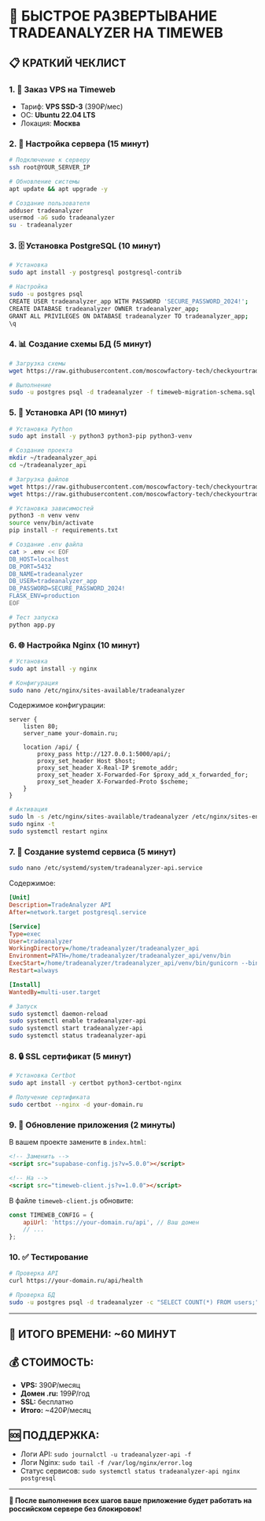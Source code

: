 # 🚀 БЫСТРОЕ РАЗВЕРТЫВАНИЕ TRADEANALYZER НА TIMEWEB

## 📋 КРАТКИЙ ЧЕКЛИСТ

### 1. 🛒 Заказ VPS на Timeweb
- Тариф: **VPS SSD-3** (390₽/мес)
- ОС: **Ubuntu 22.04 LTS**
- Локация: **Москва**

### 2. 🔧 Настройка сервера (15 минут)
```bash
# Подключение к серверу
ssh root@YOUR_SERVER_IP

# Обновление системы
apt update && apt upgrade -y

# Создание пользователя
adduser tradeanalyzer
usermod -aG sudo tradeanalyzer
su - tradeanalyzer
```

### 3. 🗄️ Установка PostgreSQL (10 минут)
```bash
# Установка
sudo apt install -y postgresql postgresql-contrib

# Настройка
sudo -u postgres psql
CREATE USER tradeanalyzer_app WITH PASSWORD 'SECURE_PASSWORD_2024!';
CREATE DATABASE tradeanalyzer OWNER tradeanalyzer_app;
GRANT ALL PRIVILEGES ON DATABASE tradeanalyzer TO tradeanalyzer_app;
\q
```

### 4. 📊 Создание схемы БД (5 минут)
```bash
# Загрузка схемы
wget https://raw.githubusercontent.com/moscowfactory-tech/checkyourtrade/main/timeweb-migration-schema.sql

# Выполнение
sudo -u postgres psql -d tradeanalyzer -f timeweb-migration-schema.sql
```

### 5. 🐍 Установка API (10 минут)
```bash
# Установка Python
sudo apt install -y python3 python3-pip python3-venv

# Создание проекта
mkdir ~/tradeanalyzer_api
cd ~/tradeanalyzer_api

# Загрузка файлов
wget https://raw.githubusercontent.com/moscowfactory-tech/checkyourtrade/main/timeweb_api_simple.py -O app.py
wget https://raw.githubusercontent.com/moscowfactory-tech/checkyourtrade/main/requirements.txt

# Установка зависимостей
python3 -m venv venv
source venv/bin/activate
pip install -r requirements.txt

# Создание .env файла
cat > .env << EOF
DB_HOST=localhost
DB_PORT=5432
DB_NAME=tradeanalyzer
DB_USER=tradeanalyzer_app
DB_PASSWORD=SECURE_PASSWORD_2024!
FLASK_ENV=production
EOF

# Тест запуска
python app.py
```

### 6. 🌐 Настройка Nginx (10 минут)
```bash
# Установка
sudo apt install -y nginx

# Конфигурация
sudo nano /etc/nginx/sites-available/tradeanalyzer
```

Содержимое конфигурации:
```nginx
server {
    listen 80;
    server_name your-domain.ru;
    
    location /api/ {
        proxy_pass http://127.0.0.1:5000/api/;
        proxy_set_header Host $host;
        proxy_set_header X-Real-IP $remote_addr;
        proxy_set_header X-Forwarded-For $proxy_add_x_forwarded_for;
        proxy_set_header X-Forwarded-Proto $scheme;
    }
}
```

```bash
# Активация
sudo ln -s /etc/nginx/sites-available/tradeanalyzer /etc/nginx/sites-enabled/
sudo nginx -t
sudo systemctl restart nginx
```

### 7. 🔄 Создание systemd сервиса (5 минут)
```bash
sudo nano /etc/systemd/system/tradeanalyzer-api.service
```

Содержимое:
```ini
[Unit]
Description=TradeAnalyzer API
After=network.target postgresql.service

[Service]
Type=exec
User=tradeanalyzer
WorkingDirectory=/home/tradeanalyzer/tradeanalyzer_api
Environment=PATH=/home/tradeanalyzer/tradeanalyzer_api/venv/bin
ExecStart=/home/tradeanalyzer/tradeanalyzer_api/venv/bin/gunicorn --bind 127.0.0.1:5000 --workers 2 app:app
Restart=always

[Install]
WantedBy=multi-user.target
```

```bash
# Запуск
sudo systemctl daemon-reload
sudo systemctl enable tradeanalyzer-api
sudo systemctl start tradeanalyzer-api
sudo systemctl status tradeanalyzer-api
```

### 8. 🔒 SSL сертификат (5 минут)
```bash
# Установка Certbot
sudo apt install -y certbot python3-certbot-nginx

# Получение сертификата
sudo certbot --nginx -d your-domain.ru
```

### 9. 🔧 Обновление приложения (2 минуты)
В вашем проекте замените в `index.html`:
```html
<!-- Заменить -->
<script src="supabase-config.js?v=5.0.0"></script>

<!-- На -->
<script src="timeweb-client.js?v=1.0.0"></script>
```

В файле `timeweb-client.js` обновите:
```javascript
const TIMEWEB_CONFIG = {
    apiUrl: 'https://your-domain.ru/api', // Ваш домен
    // ...
};
```

### 10. ✅ Тестирование
```bash
# Проверка API
curl https://your-domain.ru/api/health

# Проверка БД
sudo -u postgres psql -d tradeanalyzer -c "SELECT COUNT(*) FROM users;"
```

---

## 🎯 ИТОГО ВРЕМЕНИ: ~60 МИНУТ

## 💰 СТОИМОСТЬ:
- **VPS:** 390₽/месяц
- **Домен .ru:** 199₽/год  
- **SSL:** бесплатно
- **Итого:** ~420₽/месяц

## 🆘 ПОДДЕРЖКА:
- Логи API: `sudo journalctl -u tradeanalyzer-api -f`
- Логи Nginx: `sudo tail -f /var/log/nginx/error.log`
- Статус сервисов: `sudo systemctl status tradeanalyzer-api nginx postgresql`

---

**🎉 После выполнения всех шагов ваше приложение будет работать на российском сервере без блокировок!**
